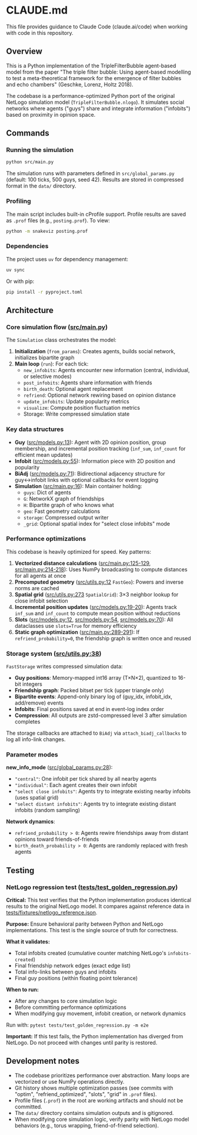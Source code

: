 # CLAUDE.md

This file provides guidance to Claude Code (claude.ai/code) when working with code in this repository.

## Overview

This is a Python implementation of the TripleFilterBubble agent-based model from the paper "The triple filter bubble: Using agent-based modelling to test a meta-theoretical framework for the emergence of filter bubbles and echo chambers" (Geschke, Lorenz, Holtz 2018).

The codebase is a performance-optimized Python port of the original NetLogo simulation model (`TripleFilterBubble.nlogo`). It simulates social networks where agents ("guys") share and integrate information ("infobits") based on proximity in opinion space.

## Commands

### Running the simulation
```bash
python src/main.py
```

The simulation runs with parameters defined in `src/global_params.py` (default: 100 ticks, 500 guys, seed 42). Results are stored in compressed format in the `data/` directory.

### Profiling
The main script includes built-in cProfile support. Profile results are saved as `.prof` files (e.g., `posting.prof`). To view:
```bash
python -m snakeviz posting.prof
```

### Dependencies
The project uses `uv` for dependency management:
```bash
uv sync
```

Or with pip:
```bash
pip install -r pyproject.toml
```

## Architecture

### Core simulation flow ([src/main.py](src/main.py))

The `Simulation` class orchestrates the model:

1. **Initialization** (`from_params`): Creates agents, builds social network, initializes bipartite graph
2. **Main loop** (`run`): For each tick:
   - `new_infobits`: Agents encounter new information (central, individual, or selective modes)
   - `post_infobits`: Agents share information with friends
   - `birth_death`: Optional agent replacement
   - `refriend`: Optional network rewiring based on opinion distance
   - `update_infobits`: Update popularity metrics
   - `visualize`: Compute position fluctuation metrics
   - Storage: Write compressed simulation state

### Key data structures

- **Guy** ([src/models.py:13](src/models.py#L13)): Agent with 2D opinion position, group membership, and incremental position tracking (`inf_sum`, `inf_count` for efficient mean updates)
- **Infobit** ([src/models.py:55](src/models.py#L55)): Information piece with 2D position and popularity
- **BiAdj** ([src/models.py:71](src/models.py#L71)): Bidirectional adjacency structure for guy↔infobit links with optional callbacks for event logging
- **Simulation** ([src/main.py:16](src/main.py#L16)): Main container holding:
  - `guys`: Dict of agents
  - `G`: NetworkX graph of friendships
  - `H`: Bipartite graph of who knows what
  - `geo`: Fast geometry calculations
  - `storage`: Compressed output writer
  - `_grid`: Optional spatial index for "select close infobits" mode

### Performance optimizations

This codebase is heavily optimized for speed. Key patterns:

1. **Vectorized distance calculations** ([src/main.py:125-129](src/main.py#L125-L129), [src/main.py:214-218](src/main.py#L214-L218)): Uses NumPy broadcasting to compute distances for all agents at once
2. **Precomputed geometry** ([src/utils.py:12](src/utils.py#L12) `FastGeo`): Powers and inverse norms are cached
3. **Spatial grid** ([src/utils.py:273](src/utils.py#L273) `SpatialGrid`): 3×3 neighbor lookup for close infobit selection
4. **Incremental position updates** ([src/models.py:19-20](src/models.py#L19-L20)): Agents track `inf_sum` and `inf_count` to compute mean position without reductions
5. **Slots** ([src/models.py:12](src/models.py#L12), [src/models.py:54](src/models.py#L54), [src/models.py:70](src/models.py#L70)): All dataclasses use `slots=True` for memory efficiency
6. **Static graph optimization** ([src/main.py:289-291](src/main.py#L289-L291)): If `refriend_probability=0`, the friendship graph is written once and reused

### Storage system ([src/utils.py:38](src/utils.py#L38))

`FastStorage` writes compressed simulation data:

- **Guy positions**: Memory-mapped int16 array (T×N×2), quantized to 16-bit integers
- **Friendship graph**: Packed bitset per tick (upper triangle only)
- **Bipartite events**: Append-only binary log of (guy_idx, infobit_idx, add/remove) events
- **Infobits**: Final positions saved at end in event-log index order
- **Compression**: All outputs are zstd-compressed level 3 after simulation completes

The storage callbacks are attached to `BiAdj` via `attach_biadj_callbacks` to log all info-link changes.

### Parameter modes

**new_info_mode** ([src/global_params.py:28](src/global_params.py#L28)):
- `"central"`: One infobit per tick shared by all nearby agents
- `"individual"`: Each agent creates their own infobit
- `"select close infobits"`: Agents try to integrate existing nearby infobits (uses spatial grid)
- `"select distant infobits"`: Agents try to integrate existing distant infobits (random sampling)

**Network dynamics**:
- `refriend_probability > 0`: Agents rewire friendships away from distant opinions toward friends-of-friends
- `birth_death_probability > 0`: Agents are randomly replaced with fresh agents

## Testing

### NetLogo regression test ([tests/test_golden_regression.py](tests/test_golden_regression.py))

**Critical:** This test verifies that the Python implementation produces identical results to the original NetLogo model. It compares against reference data in [tests/fixtures/netlogo_reference.json](tests/fixtures/netlogo_reference.json).

**Purpose:** Ensure behavioral parity between Python and NetLogo implementations. This test is the single source of truth for correctness.

**What it validates:**
- Total infobits created (cumulative counter matching NetLogo's `infobits-created`)
- Final friendship network edges (exact edge list)
- Total info-links between guys and infobits
- Final guy positions (within floating point tolerance)

**When to run:**
- After any changes to core simulation logic
- Before committing performance optimizations
- When modifying guy movement, infobit creation, or network dynamics

Run with: `pytest tests/test_golden_regression.py -m e2e`

**Important:** If this test fails, the Python implementation has diverged from NetLogo. Do not proceed with changes until parity is restored.

## Development notes

- The codebase prioritizes performance over abstraction. Many loops are vectorized or use NumPy operations directly.
- Git history shows multiple optimization passes (see commits with "optim", "refriend_optimized", "slots", "grid" in `.prof` files).
- Profile files (`.prof`) in the root are working artifacts and should not be committed.
- The `data/` directory contains simulation outputs and is gitignored.
- When modifying core simulation logic, verify parity with NetLogo model behaviors (e.g., torus wrapping, friend-of-friend selection).
